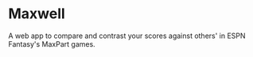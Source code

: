 Maxwell
=======
A web app to compare and contrast your scores against others' in ESPN Fantasy's MaxPart games.
